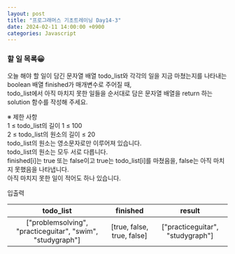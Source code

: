 ```yaml
---
layout: post
title: "프로그래머스 기초트레이닝 Day14-3"
date: 2024-02-11 14:00:00 +0900
categories: Javascript
---
```


### 할 일 목록😀

오늘 해야 할 일이 담긴 문자열 배열 todo_list와 각각의 일을 지금 마쳤는지를 나타내는 boolean 배열 finished가 매개변수로 주어질 때, <br>
todo_list에서 아직 마치지 못한 일들을 순서대로 담은 문자열 배열을 return 하는 solution 함수를 작성해 주세요.<br>

※ 제한 사항<br>
1 ≤ todo_list의 길이 1 ≤ 100<br>
2 ≤ todo_list의 원소의 길이 ≤ 20<br>
todo_list의 원소는 영소문자로만 이루어져 있습니다.<br>
todo_list의 원소는 모두 서로 다릅니다.<br>
finished[i]는 true 또는 false이고 true는 todo_list[i]를 마쳤음을, false는 아직 마치지 못했음을 나타냅니다.<br>
아직 마치지 못한 일이 적어도 하나 있습니다.<br>

입출력 <br>

|                         todo_list                          |          finished          |              result              |
| :--------------------------------------------------------: | :------------------------: | :------------------------------: |
| ["problemsolving", "practiceguitar", "swim", "studygraph"] | [true, false, true, false] | ["practiceguitar", "studygraph"] |

<br>

```javascript

```
